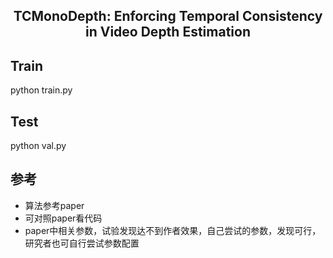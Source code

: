 <h2 align="center">TCMonoDepth: Enforcing Temporal Consistency in Video Depth Estimation</h2>

## Train ##
python train.py

## Test ##
python val.py

## 参考
- 算法参考paper <Enforcing Temporal Consistency in Video Depth Estimation>
- 可对照paper看代码
- paper中相关参数，试验发现达不到作者效果，自己尝试的参数，发现可行，研究者也可自行尝试参数配置